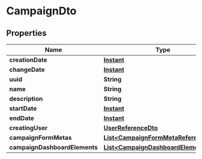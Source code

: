 # CampaignDto

## Properties
Name | Type | Description | Notes
------------ | ------------- | ------------- | -------------
**creationDate** | [**Instant**](OffsetDateTime.md) |  |  [optional]
**changeDate** | [**Instant**](OffsetDateTime.md) |  |  [optional]
**uuid** | **String** |  |  [optional]
**name** | **String** |  |  [optional]
**description** | **String** |  |  [optional]
**startDate** | [**Instant**](OffsetDateTime.md) |  |  [optional]
**endDate** | [**Instant**](OffsetDateTime.md) |  |  [optional]
**creatingUser** | [**UserReferenceDto**](UserReferenceDto.md) |  |  [optional]
**campaignFormMetas** | [**List&lt;CampaignFormMetaReferenceDto&gt;**](CampaignFormMetaReferenceDto.md) |  |  [optional]
**campaignDashboardElements** | [**List&lt;CampaignDashboardElement&gt;**](CampaignDashboardElement.md) |  |  [optional]
